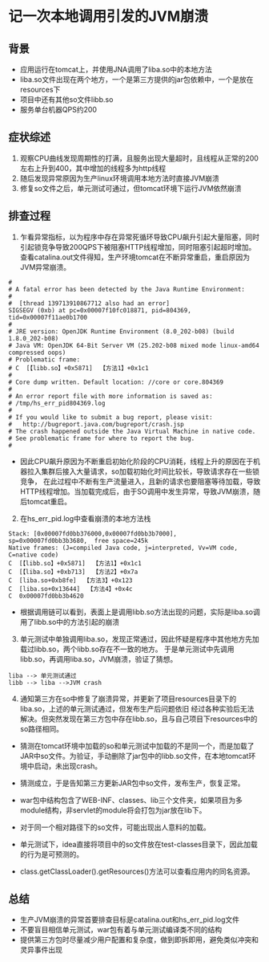 # 记一次本地调用引发的JVM崩溃
## 背景
* 应用运行在tomcat上，并使用JNA调用了liba.so中的本地方法
* liba.so文件出现在两个地方，一个是第三方提供的jar包依赖中，一个是放在resources下
* 项目中还有其他so文件libb.so
* 服务单台机器QPS约200

## 症状综述
1. 观察CPU曲线发现周期性的打满，且服务出现大量超时，且线程从正常的200左右上升到400，其中增加的线程多为http线程
2. 随后发现异常原因为生产linux环境调用本地方法时直接JVM崩溃
3. 修复so文件之后，单元测试可通过，但tomcat环境下运行JVM依然崩溃

## 排查过程
1. 乍看异常指标，以为程序中存在异常死循环导致CPU飙升引起大量阻塞，同时引起锁竞争导致200QPS下被阻塞HTTP线程增加，同时阻塞引起超时增加。
   查看catalina.out文件得知，生产环境tomcat在不断异常重启，重启原因为JVM异常崩溃。
```
#
# A fatal error has been detected by the Java Runtime Environment:
#
#  [thread 139713910867712 also had an error]
SIGSEGV (0xb) at pc=0x00007f10fc018871, pid=804369, tid=0x00007f11ae0b1700
#
# JRE version: OpenJDK Runtime Environment (8.0_202-b08) (build 1.8.0_202-b08)
# Java VM: OpenJDK 64-Bit Server VM (25.202-b08 mixed mode linux-amd64 compressed oops)
# Problematic frame:
# C  [【libb.so】+0x5871]  【方法1】+0x1c1
#
# Core dump written. Default location: //core or core.804369
#
# An error report file with more information is saved as:
# /tmp/hs_err_pid804369.log
#
# If you would like to submit a bug report, please visit:
#   http://bugreport.java.com/bugreport/crash.jsp
# The crash happened outside the Java Virtual Machine in native code.
# See problematic frame for where to report the bug.
#
```
* 因此CPU飙升原因为不断重启初始化阶段的CPU消耗，线程上升的原因在于机器拉入集群后接入大量请求，so加载初始化时间比较长，导致请求存在一些锁竞争，
在此过程中不断有生产流量进入，且新的请求也要阻塞等待加载，导致HTTP线程增加。当加载完成后，由于SO调用中发生异常，导致JVM崩溃，随后tomcat重启。

2. 在hs_err_pid.log中查看崩溃的本地方法栈
```
Stack: [0x00007fd0bb376000,0x00007fd0bb3b7000],  sp=0x00007fd0bb3b3680,  free space=245k
Native frames: (J=compiled Java code, j=interpreted, Vv=VM code, C=native code)
C  [【libb.so】+0x5871]  【方法1】+0x1c1
C  [【liba.so】+0xb713]  【方法2】+0x7a
C  [liba.so+0xb8fe]  【方法3】+0x123
C  [liba.so+0x13644]  【方法4】+0x4c
C  0x00007fd0bb3b4620
```
* 根据调用链可以看到，表面上是调用libb.so方法出现的问题，实际是liba.so调用了libb.so中的方法引起的崩溃

3. 单元测试中单独调用liba.so，发现正常通过，因此怀疑是程序中其他地方先加载过libb.so，两个libb.so存在不一致的地方。
于是单元测试中先调用libb.so，再调用liba.so，JVM崩溃，验证了猜想。
```mermaid
liba --> 单元测试通过 
libb --> liba -->JVM crash
```

4. 通知第三方在so中修复了崩溃异常，并更新了项目resources目录下的liba.so，上述的单元测试通过，但发布生产后问题依旧
经过各种实验后无法解决。但突然发现在第三方包中存在libb.so，且与自己项目下resources中的so路径相同。
* 猜测在tomcat环境中加载的so和单元测试中加载的不是同一个，而是加载了JAR中so文件。为验证，手动删除了jar包中的libb.so文件，在本地tomcat环境中启动，未出现crash。
* 猜测成立，于是告知第三方更新JAR包中so文件，发布生产，恢复正常。

* war包中结构包含了WEB-INF、classes、lib三个文件夹，如果项目为多module结构，非servlet的module将会打包为jar放在lib下。
* 对于同一个相对路径下的so文件，可能出现出人意料的加载。
* 单元测试下，idea直接将项目中的so文件放在test-classes目录下，因此加载的行为是可预测的。
* class.getClassLoader().getResources()方法可以查看应用内的同名资源。

## 总结
* 生产JVM崩溃的异常首要排查目标是catalina.out和hs_err_pid.log文件
* 不要盲目相信单元测试，war包有着与单元测试编译类不同的结构
* 提供第三方包时尽量减少用户配置和复杂度，做到即拆即用，避免类似冲突和灵异事件出现

